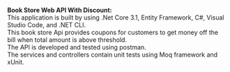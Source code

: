 **Book Store Web API With Discount:**<br>
This application is built by using .Net Core 3.1, Entity Framework, C#, Visual Studio Code, and .NET CLI.<br>
This book store Api provides coupons for customers to get money off the bill when total amount is above threshold.<br>
The API is developed and tested using postman.<br>
The services and controllers contain unit tests using Moq framework and xUnit.
